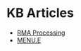 # KB Articles

<PageHeader />

* [RMA Processing](./rmaprocessing/README.md)
* [MENU.E](./MENU-E/README.md)


<PageFooter />

